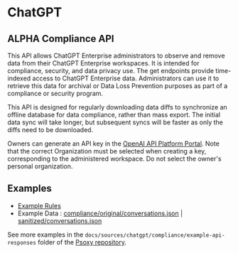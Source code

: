 # ChatGPT

## **ALPHA** Compliance API

This API allows ChatGPT Enterprise administrators to observe and remove data from their ChatGPT Enterprise workspaces. It is intended for compliance, security, and data privacy use.  The get endpoints provide time-indexed access to ChatGPT Enterprise data.
Administrators can use it to retrieve this data for archival or Data Loss Prevention purposes as part of a compliance or security program.

This API is designed for regularly downloading data diffs to synchronize an offline database for data compliance, rather than mass export. The initial data sync will take longer, but subsequent syncs will be faster as only the diffs need to be downloaded.

Owners can generate an API key in the [OpenAI API Platform Portal](https://platform.openai.com/api-keys).
Note that the correct Organization must be selected when creating a key, corresponding to the  administered workspace.
Do not select the owner's personal organization.

## Examples

- [Example Rules](compliance/chatgpt-compliance.yaml)
- Example Data : [compliance/original/conversations.json](compliance/example-api-responses/original/conversations.json) |
  [sanitized/conversations.json](compliance/example-api-responses/sanitized/conversations.json)

See more examples in the `docs/sources/chatgpt/compliance/example-api-responses` folder
of the [Psoxy repository](https://github.com/Worklytics/psoxy).

